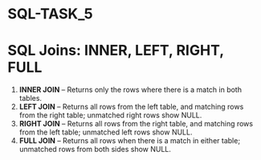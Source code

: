 # SQL-TASK_5
# SQL Joins: INNER, LEFT, RIGHT, FULL

1. **INNER JOIN** – Returns only the rows where there is a match in both tables.  
2. **LEFT JOIN** – Returns all rows from the left table, and matching rows from the right table; unmatched right rows show NULL.  
3. **RIGHT JOIN** – Returns all rows from the right table, and matching rows from the left table; unmatched left rows show NULL.  
4. **FULL JOIN** – Returns all rows when there is a match in either table; unmatched rows from both sides show NULL.  
